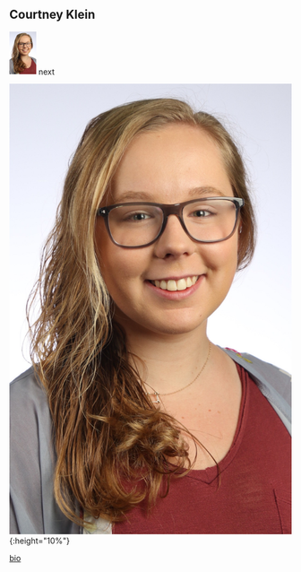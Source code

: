 ## Courtney Klein
<img src="images/Headshotedit.JPG" width="48">
next

![headshot](images/Headshotedit.JPG){:height="10%"}

[bio](bio.md)
